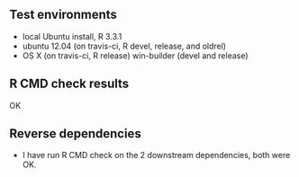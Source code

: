 ## Test environments
* local Ubuntu install, R 3.3.1
* ubuntu 12.04 (on travis-ci, R devel, release, and oldrel)
* OS X (on travis-ci, R release)
 win-builder (devel and release)


## R CMD check results

OK


## Reverse dependencies

* I have run R CMD check on the 2 downstream dependencies, both were OK.
